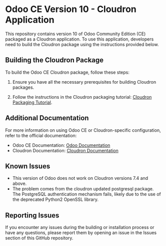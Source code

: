 # Odoo CE Version 10 - Cloudron Application

This repository contains version 10 of Odoo Community Edition (CE) packaged as a Cloudron application. To use this application, developers need to build the Cloudron package using the instructions provided below.

## Building the Cloudron Package

To build the Odoo CE Cloudron package, follow these steps:

1. Ensure you have all the necessary prerequisites for building Cloudron packages.

2. Follow the instructions in the Cloudron packaging tutorial: [Cloudron Packaging Tutorial](https://docs.cloudron.io/packaging/tutorial/).

## Additional Documentation

For more information on using Odoo CE or Cloudron-specific configuration, refer to the official documentation:

- Odoo CE Documentation: [Odoo Documentation](https://www.odoo.com/documentation/12.0)
- Cloudron Documentation: [Cloudron Documentation](https://docs.cloudron.io/)

## Known Issues

- This version of Odoo does not work on Cloudron versions 7.4 and above. 
- The problem comes from the cloudron updated postgresql package. The PostgreSQL authentication mechanism fails, likely due to the use of the deprecated Python2 OpenSSL library.


## Reporting Issues

If you encounter any issues during the building or installation process or have any questions, please report them by opening an issue in the Issues section of this GitHub repository.
